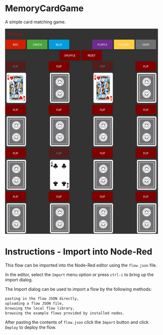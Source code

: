 # MemoryCardGame
A simple card matching game.

<img src="Screenshot.png">

# Instructions - Import into Node-Red
This flow can be imported into the Node-Red editor using the ```flow.json``` file.

In the editor, select the ```Import``` menu option or press ```ctrl-i``` to bring up the import dialog.

The Import dialog can be used to import a flow by the following methods:

    pasting in the flow JSON directly,
    uploading a flow JSON file,
    browsing the local flow library,
    browsing the example flows provided by installed nodes.

After pasting the contents of ```flow.json``` click the ```Import``` button and click ```Deploy``` to deploy the flow.
